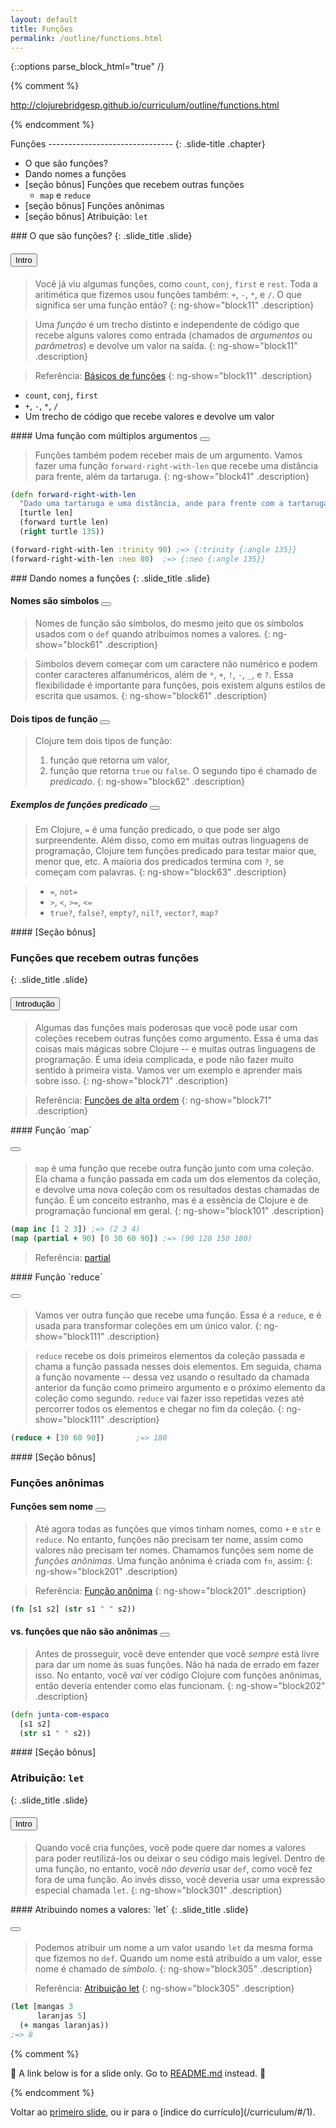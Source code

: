 ```yaml
---
layout: default
title: Funções
permalink: /outline/functions.html
---
```


{::options parse_block_html="true" /}

{% comment %}

http://clojurebridgesp.github.io/curriculum/outline/functions.html

{% endcomment %}

<section>
Funções
-------------------------------
{: .slide-title .chapter}

* O que são funções?
* Dando nomes a funções
* [seção bônus] Funções que recebem outras funções
    - `map` e `reduce`
* [seção bônus] Funções anônimas
* [seção bônus] Atribuição: `let`
</section>

<section ng-controller="NarrativeController">
### O que são funções?
{: .slide_title .slide}

#### <button class="link" ng-model="block11" ng-click="block11=!block11">Intro</button>

> Você já viu algumas funções, como `count`, `conj`, `first` e `rest`.
> Toda a aritimética que fizemos usou funções também: `+`, `-`, `*`, e `/`. 
> O que significa ser uma função então?
{: ng-show="block11" .description}

> Uma *função* é um trecho distinto e independente de código que recebe alguns
> valores como entrada (chamados de *argumentos* ou *parâmetros*) e devolve um valor
> na saída.
{: ng-show="block11" .description}

> Referência: [Básicos de funções](http://clojurebridgesp.github.io/community-docs/docs/clojure/function-creation/)
{: ng-show="block11" .description}

* `count`, `conj`, `first`
* `+`, `-`, `*`, `/`
* Um trecho de código que recebe valores e devolve um valor
</section>

<section ng-controller="NarrativeController">
#### Uma função com múltiplos argumentos <button class="link" ng-bind-html="details" ng-model="block41" ng-click="block41=!block41"></button>

> Funções também podem receber mais de um argumento. Vamos fazer uma função
> `forward-right-with-len` que recebe uma distância para frente, 
> além da tartaruga.
{: ng-show="block41" .description}

```clojure
(defn forward-right-with-len
  "Dado uma tartaruga e uma distância, ande para frente com a tartaruga e vire a sua cabeça"
  [turtle len]
  (forward turtle len)
  (right turtle 135))

(forward-right-with-len :trinity 90) ;=> {:trinity {:angle 135}}
(forward-right-with-len :neo 80)  ;=> {:neo {:angle 135}}
```
</section>

<section ng-controller="NarrativeController">
### Dando nomes a funções
{: .slide_title .slide}

#### Nomes são símbolos <button class="link" ng-bind-html="details" ng-model="block61" ng-click="block61=!block61"></button>

> Nomes de função são símbolos, do mesmo jeito que os símbolos usados com o `def`
> quando atribuímos nomes a valores.
{: ng-show="block61" .description}

> Símbolos devem começar com um caractere não numérico e podem conter
> caracteres alfanuméricos, além de `*`, `+`, `!`, `-`, `_`, e `?`.
> Essa flexibilidade é importante para funções, pois existem alguns
> estilos de escrita que usamos.
{: ng-show="block61" .description}

#### Dois tipos de função <button class="link" ng-bind-html="details" ng-model="block62" ng-click="block62=!block62"></button>

> Clojure tem dois tipos de função:
> 1. função que retorna um valor,
> 2. função que retorna `true` ou `false`.
> O segundo tipo é chamado de *predicado*.
{: ng-show="block62" .description}


##### Exemplos de funções predicado <button class="link" ng-bind-html="details" ng-model="block63" ng-click="block63=!block63"></button>

> Em Clojure, `=` é uma função predicado, o que pode ser algo surpreendente.
> Além disso, como em muitas outras linguagens de programação, Clojure tem 
> funções predicado para testar maior que, menor que, etc. A maioria dos 
> predicados termina com `?`, se começam com palavras.
{: ng-show="block63" .description}

> * `=`, `not=`
> * `>`, `<`, `>=`, `<=`
> * `true?`, `false?`, `empty?`, `nil?`, `vector?`, `map?`

</section>

<section ng-controller="NarrativeController">
#### [Seção bônus]

### Funções que recebem outras funções
{: .slide_title .slide}

#### <button class="link" ng-model="block71" ng-click="block71=!block71">Introdução</button>

> Algumas das funções mais poderosas que você pode usar com coleções recebem outras
> funções como argumento. Essa é uma das coisas mais mágicas sobre Clojure -- e muitas
> outras linguagens de programação. É uma ideia complicada, e pode não fazer muito sentido
> à primeira vista. Vamos ver um exemplo e aprender mais sobre isso.
{: ng-show="block71" .description}

> Referência: [Funções de alta ordem](http://clojurebridgesp.github.io/community-docs/docs/clojure/higher-order-function/)
{: ng-show="block71" .description}
</section>

<section ng-controller="NarrativeController">
#### Função `map`

#### <button class="link" ng-bind-html="details" ng-model="block101" ng-click="block101=!block101"></button>

> `map` é uma função que recebe outra função junto com uma coleção. 
> Ela chama a função passada em cada um dos elementos da coleção, e 
> devolve uma nova coleção com os resultados destas chamadas de função.
> É um conceito estranho, mas é a essência de Clojure e de programação
> funcional em geral.
{: ng-show="block101" .description}

```clojure
(map inc [1 2 3]) ;=> (2 3 4)
(map (partial + 90) [0 30 60 90]) ;=> (90 120 150 180)
```

> Referência:
> [partial](http://clojuredocs.org/clojure.core/partial)
</section>

<section ng-controller="NarrativeController">
#### Função `reduce`

#### <button class="link" ng-bind-html="details" ng-model="block111" ng-click="block111=!block111"></button>

> Vamos ver outra função que recebe uma função. Essa é a `reduce`, e é
> usada para transformar coleções em um único valor.
{: ng-show="block111" .description}

> `reduce` recebe os dois primeiros elementos da coleção passada e 
> chama a função passada nesses dois elementos. Em seguida, chama
> a função novamente -- dessa vez usando o resultado da chamada anterior
> da função como primeiro argumento e o próximo elemento da coleção como segundo.
> `reduce` vai fazer isso repetidas vezes até percorrer todos os elementos e
> chegar no fim da coleção.
{: ng-show="block111" .description}

```clojure
(reduce + [30 60 90])       ;=> 180
```
</section>

<section ng-controller="NarrativeController">
#### [Seção bônus]

### Funções anônimas

#### Funções sem nome <button class="link" ng-bind-html="details" ng-model="block201" ng-click="block201=!block201"></button>

> Até agora todas as funções que vimos tinham nomes, como `+` e `str` e `reduce`.
> No entanto, funções não precisam ter nome, assim como valores não precisam ter nomes.
> Chamamos funções sem nome de *funções anônimas*.
> Uma função anônima é criada com `fn`, assim:
{: ng-show="block201" .description}

> Referência: [Função anônima](http://clojurebridgesp.github.io/community-docs/docs/clojure/anonymous-function/)
{: ng-show="block201" .description}


```clojure
(fn [s1 s2] (str s1 " " s2))
```

#### vs. funções que não são anônimas <button class="link" ng-bind-html="details" ng-model="block202" ng-click="block202=!block202"></button>

> Antes de prosseguir, você deve entender que você _sempre_ está livre
> para dar um nome às suas funções. Não há nada de errado em fazer isso.
> No entanto, você _vai_ ver código Clojure com funções anônimas, então 
> deveria entender como elas funcionam.
{: ng-show="block202" .description}

```clojure
(defn junta-com-espaco
  [s1 s2]
  (str s1 " " s2))
```
</section>

<section ng-controller="NarrativeController">
#### [Seção bônus]

### Atribuição: `let`
{: .slide_title .slide}

#### <button class="link" ng-model="block301" ng-click="block301=!block301">Intro</button>

> Quando você cria funções, você pode quere dar nomes a valores para poder
> reutilizá-los ou deixar o seu código mais legível. Dentro de uma função, no entanto,
> você _não deveria_ usar `def`, como você fez fora de uma função. Ao invés disso, você 
> deveria usar uma expressão especial chamada `let`.
{: ng-show="block301" .description}
</section>

<section ng-controller="NarrativeController">
#### Atribuindo nomes a valores: `let`
{: .slide_title .slide}

#### <button class="link" ng-bind-html="details" ng-model="block305" ng-click="block305=!block305"></button>

> Podemos atribuir um nome a um valor usando `let` da mesma forma que fizemos no `def`.
> Quando um nome está atribuído a um valor, esse nome é chamado de *símbolo*.
{: ng-show="block305" .description}

> Referência: [Atribuição let](http://clojurebridgesp.github.io/community-docs/docs/clojure/let/)
{: ng-show="block305" .description}

```clojure
(let [mangas 3
      laranjas 5]
  (+ mangas laranjas))
;=> 8
```
</section>

{% comment %}

:star2: A link below is for a slide only. Go to [README.md](../README.md)
instead. :star2:

{% endcomment %}

<section>
Voltar ao <a href="javascript:;" onClick="Reveal.slide(1);">primeiro slide</a>,
ou ir para o [índice do currículo](/curriculum/#/1).
</section>
